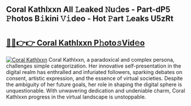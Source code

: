 ## Coral Kathlxxn All 𝙻eaked 𝙽u𝚍es - Part-dP5 𝙿hotos B𝚒kini 𝚅𝚒deo - Hot 𝙿art 𝙻eaks U5zRt

# <h2><a href="http://ld1o9io.urlbe.top/?page=Coral+Kathlxxn">🔗🔗👉👉 Coral Kathlxxn P𝚑oto𝚜Vid𝚎o</a></h2>

[![Coral Kathlxxn](https://i.imgur.com/eBuTRDB.gif)](http://ld1o9io.urlbe.top/?page=Coral+Kathlxxn)
Coral Kathlxxn, a paradoxical and complex persona, challenges simple categorization. Her innovative self-presentation in the digital realm has enthralled and infuriated followers, sparking debates on consent, artistic expression, and the essence of virtual societies. Despite the ambiguity of her future goals, her role in shaping the digital sphere is unquestionable. With unwavering dedication and undeniable charm, Coral Kathlxxn progress in the virtual landscape is unstoppable.
